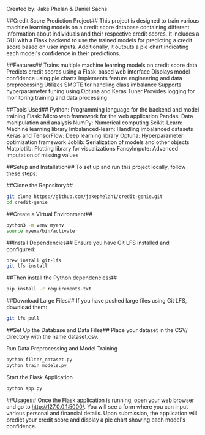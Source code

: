 Created by: Jake Phelan & Daniel Sachs


##Credit Score Prediction Project##
This project is designed to train various machine learning models on a credit score database containing different information about individuals and their respective credit scores. It includes a GUI with a Flask backend to use the trained models for predicting a credit score based on user inputs. Additionally, it outputs a pie chart indicating each model's confidence in their predictions.

##Features##
Trains multiple machine learning models on credit score data
Predicts credit scores using a Flask-based web interface
Displays model confidence using pie charts
Implements feature engineering and data preprocessing
Utilizes SMOTE for handling class imbalance
Supports hyperparameter tuning using Optuna and Keras Tuner
Provides logging for monitoring training and data processing

##Tools Used##
Python: Programming language for the backend and model training
Flask: Micro web framework for the web application
Pandas: Data manipulation and analysis
NumPy: Numerical computing
Scikit-Learn: Machine learning library
Imbalanced-learn: Handling imbalanced datasets
Keras and TensorFlow: Deep learning library
Optuna: Hyperparameter optimization framework
Joblib: Serialization of models and other objects
Matplotlib: Plotting library for visualizations
FancyImpute: Advanced imputation of missing values

##Setup and Installation##
To set up and run this project locally, follow these steps:

##Clone the Repository##

```bash
git clone https://github.com/jakephelan1/credit-genie.git
cd credit-genie
```

##Create a Virtual Environment##

```bash
python3 -m venv myenv
source myenv/bin/activate
```

##Install Dependencies##
Ensure you have Git LFS installed and configured:

```bash
brew install git-lfs
git lfs install
```

##Then install the Python dependencies:##

```bash
pip install -r requirements.txt
```

##Download Large Files##
If you have pushed large files using Git LFS, download them:

```bash
git lfs pull
```

##Set Up the Database and Data Files##
Place your dataset in the CSV/ directory with the name dataset.csv.

Run Data Preprocessing and Model Training

```bash
python filter_dataset.py
python train_models.py
```

Start the Flask Application

```bash
python app.py
```

##Usage##
Once the Flask application is running, open your web browser and go to http://127.0.0.1:5000/. You will see a form where you can input various personal and financial details. Upon submission, the application will predict your credit score and display a pie chart showing each model's confidence.

